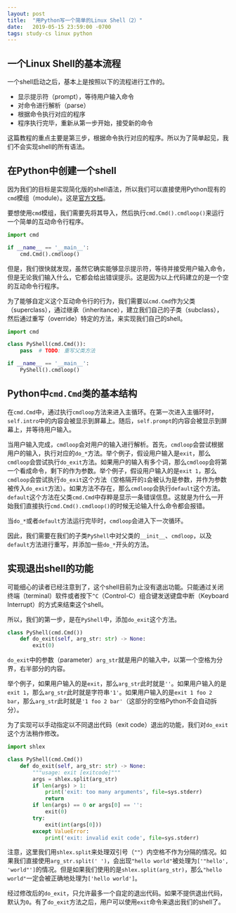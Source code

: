 ```yaml
---
layout: post
title:  "用Python写一个简单的Linux Shell（2）"
date:   2019-05-15 23:59:00 -0700
tags: study-cs linux python
---
```


## 一个Linux Shell的基本流程

一个shell启动之后，基本上是按照以下的流程进行工作的。

- 显示提示符（prompt），等待用户输入命令
- 对命令进行解析（parse）
- 根据命令执行对应的程序
- 程序执行完毕，重新从第一步开始，接受新的命令

这篇教程的重点主要是第三步，根据命令执行对应的程序。所以为了简单起见，我们不会实现shell的所有语法。

## 在Python中创建一个shell

因为我们的目标是实现简化版的shell语法，所以我们可以直接使用Python现有的`cmd`模组（module）。这是[官方文档](https://docs.python.org/3/library/cmd.html)。

要想使用`cmd`模组，我们需要先将其导入，然后执行`cmd.Cmd().cmdloop()`来运行一个简单的互动命令行程序。

```python
import cmd

if __name__ == '__main__':
    cmd.Cmd().cmdloop()
```

但是，我们很快就发现，虽然它确实能够显示提示符，等待并接受用户输入命令，但是无论我们输入什么，它都会给出错误提示。这是因为以上代码建立的是一个空的互动命令行程序。

为了能够自定义这个互动命令行的行为，我们需要以`cmd.Cmd`作为父类（superclass），通过继承（inheritance），建立我们自己的子类（subclass），然后通过重写（override）特定的方法，来实现我们自己的shell。

```python
import cmd

class PyShell(cmd.Cmd()):
    pass  # TODO: 重写父类方法

if __name__ == '__main__':
    PyShell().cmdloop()
```



## Python中`cmd.Cmd`类的基本结构

在`cmd.Cmd`中，通过执行`cmdloop`方法来进入主循环。在第一次进入主循环时，`self.intro`中的内容会被显示到屏幕上。随后，`self.prompt`的内容会被显示到屏幕上，并等待用户输入。

当用户输入完成，`cmdloop`会对用户的输入进行解析。首先，`cmdloop`会尝试根据用户的输入，执行对应的`do_*`方法。举个例子，假设用户输入是`exit`，那么`cmdloop`会尝试执行`do_exit`方法。如果用户的输入有多个词，那么`cmdloop`会将第一个看成命令，剩下的作为参数。举个例子，假设用户输入的是`exit 1`，那么`cmdloop`会尝试执行`do_exit`这个方法（空格隔开的`1`会被认为是参数，并作为参数被传入`do_exit`方法）。如果方法不存在，那么`cmdloop`会执行`default`这个方法。`default`这个方法在父类`cmd.Cmd`中存粹是显示一条错误信息。这就是为什么一开始我们直接执行`cmd.Cmd().cmdloop()`的时候无论输入什么命令都会报错。

当`do_*`或者`default`方法运行完毕时，`cmdloop`会进入下一次循环。

因此，我们需要在我们的子类`PyShell`中对父类的`__init__`、`cmdloop`，以及`default`方法进行重写，并添加一些`do_*`开头的方法。

## 实现退出shell的功能

可能细心的读者已经注意到了，这个shell目前为止没有退出功能。只能通过关闭终端（terminal）软件或者按下`^C`（Control-C）组合键发送键盘中断（Keyboard Interrupt）的方式来结束这个shell。

所以，我们的第一步，是在`PyShell`中，添加`do_exit`这个方法。

```python
class PyShell(cmd.Cmd())
	def do_exit(self, arg_str: str) -> None:
        exit(0)
```

`do_exit`中的参数（parameter）`arg_str`就是用户的输入中，以第一个空格为分界，右半部分的内容。

举个例子，如果用户输入的是`exit`，那么`arg_str`此时就是`''`。如果用户输入的是`exit 1`，那么`arg_str`此时就是字符串`'1'`。如果用户输入的是`exit 1 foo 2 bar`，那么`arg_str`此时就是`'1 foo 2 bar'`（这部分的空格Python不会自动拆分）。

为了实现可以手动指定以不同退出代码（exit code）退出的功能，我们对`do_exit`这个方法稍作修改。

```python
import shlex

class PyShell(cmd.Cmd())
	def do_exit(self, arg_str: str) -> None:
        """usage: exit [exitcode]"""
        args = shlex.split(arg_str)
        if len(args) > 1:
            print('exit: too many arguments', file=sys.stderr)
            return
        if len(args) == 0 or args[0] == '':
            exit(0)
        try:
            exit(int(args[0]))
        except ValueError:
            print('exit: invalid exit code', file=sys.stderr)
```

注意，这里我们用`shlex.split`来处理双引号（`""`）内空格不作为分隔的情况。如果我们直接使用`arg_str.split(' ')`，会出现`"hello world"`被处理为`['"hello', 'world"']`的情况。但是如果我们使用的是`shlex.split(arg_str)`，那么`"hello world"`一定会被正确地处理为`['hello world']`。

经过修改后的`do_exit`，只允许最多一个自定的退出代码。如果不提供退出代码，默认为`0`。有了`do_exit`方法之后，用户可以使用`exit`命令来退出我们的shell了。

